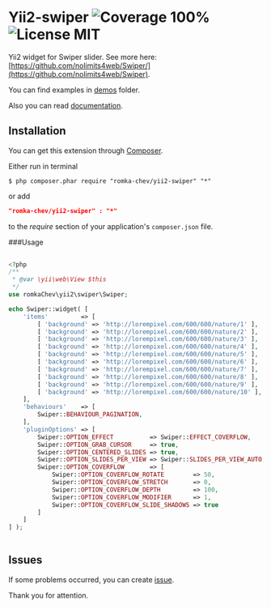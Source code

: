 # Yii2-swiper ![Coverage 100%](https://img.shields.io/badge/coverage-100%25-green.svg?style=flat) ![License MIT](https://img.shields.io/badge/License-MIT-blue.svg?style=flat)

Yii2 widget for Swiper slider. See more here: [https://github.com/nolimits4web/Swiper/](https://github.com/nolimits4web/Swiper).

You can find examples in [demos](demos) folder.

Also you can read [documentation](docs).

## Installation
 
You can get this extension through [Composer](https://getcomposer.org/download/).
 
Either run in terminal
 
```Shell
$ php composer.phar require "romka-chev/yii2-swiper" "*"
```
 
or add
 
```JSON
"romka-chev/yii2-swiper" : "*"
```
 
to the *require* section of your application's ```composer.json``` file.
    
###Usage

```PHP
 
<?php
/**
 * @var \yii\web\View $this
 */
use romkaChev\yii2\swiper\Swiper;

echo Swiper::widget( [
    'items'         => [
        [ 'background' => 'http://lorempixel.com/600/600/nature/1' ],
        [ 'background' => 'http://lorempixel.com/600/600/nature/2' ],
        [ 'background' => 'http://lorempixel.com/600/600/nature/3' ],
        [ 'background' => 'http://lorempixel.com/600/600/nature/4' ],
        [ 'background' => 'http://lorempixel.com/600/600/nature/5' ],
        [ 'background' => 'http://lorempixel.com/600/600/nature/6' ],
        [ 'background' => 'http://lorempixel.com/600/600/nature/7' ],
        [ 'background' => 'http://lorempixel.com/600/600/nature/8' ],
        [ 'background' => 'http://lorempixel.com/600/600/nature/9' ],
        [ 'background' => 'http://lorempixel.com/600/600/nature/10' ],
    ],
    'behaviours'    => [
        Swiper::BEHAVIOUR_PAGINATION,
    ],
    'pluginOptions' => [
        Swiper::OPTION_EFFECT          => Swiper::EFFECT_COVERFLOW,
        Swiper::OPTION_GRAB_CURSOR     => true,
        Swiper::OPTION_CENTERED_SLIDES => true,
        Swiper::OPTION_SLIDES_PER_VIEW => Swiper::SLIDES_PER_VIEW_AUTO,
        Swiper::OPTION_COVERFLOW       => [
            Swiper::OPTION_COVERFLOW_ROTATE        => 50,
            Swiper::OPTION_COVERFLOW_STRETCH       => 0,
            Swiper::OPTION_COVERFLOW_DEPTH         => 100,
            Swiper::OPTION_COVERFLOW_MODIFIER      => 1,
            Swiper::OPTION_COVERFLOW_SLIDE_SHADOWS => true
        ]
    ]
] );
 
```

## Issues

If some problems occurred, you can create [issue](issues).

Thank you for attention.

